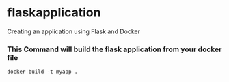 # flaskapplication
Creating an application using Flask and Docker

### This Command will build the flask application from your docker file
```docker build -t myapp .```
